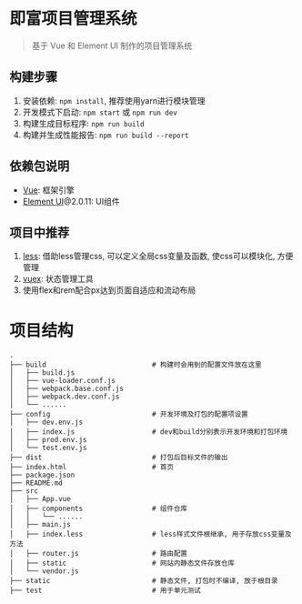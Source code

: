 # 即富项目管理系统

> 基于 Vue 和 Element UI 制作的项目管理系统

## 构建步骤

1. 安装依赖: `npm install`, 推荐使用yarn进行模块管理
2. 开发模式下启动: `npm start` 或 `npm run dev`
3. 构建生成目标程序: `npm run build`
4.  构建并生成性能报告: `npm run build --report`

## 依赖包说明

* [Vue](https://vuejs.org/): 框架引擎
* [Element UI](http://element-cn.eleme.io/#/zh-CN)@2.0.11: UI组件

## 项目中推荐

1. [less](http://lesscss.org/): 借助less管理css, 可以定义全局css变量及函数, 使css可以模块化, 方便管理
2. [vuex](https://vuex.vuejs.org/): 状态管理工具
3. 使用flex和rem配合px达到页面自适应和流动布局

# 项目结构
```
.
├── build                          # 构建时会用到的配置文件放在这里
│   ├── build.js
│   ├── vue-loader.conf.js
│   ├── webpack.base.conf.js
│   ├── webpack.dev.conf.js
│   └── ......
├── config                         # 开发环境及打包的配置项设置
│   ├── dev.env.js
│   ├── index.js                   # dev和build分别表示开发环境和打包环境
│   ├── prod.env.js
│   └── test.env.js
├── dist                           # 打包后目标文件的输出
├── index.html                     # 首页
├── package.json
├── README.md
├── src
│   ├── App.vue
│   ├── components                 # 组件仓库
│   │   └── ......
│   ├── main.js
│   ├── index.less                 # less样式文件根继承, 用于存放css变量及方法
│   ├── router.js                  # 路由配置
│   ├── static                     # 网站内静态文件存放仓库
│   └── vendor.js
├── static                         # 静态文件, 打包时不编译, 放于根目录
├── test                           # 用于单元测试
```
